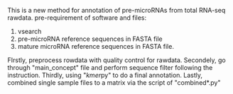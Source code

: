 This is a new method for annotation of pre-microRNAs from total RNA-seq rawdata.
pre-requirement of software and files:
1. vsearch
2. pre-microRNA reference sequences in FASTA file
3. mature microRNA reference sequences in FASTA file.
   
FIrstly, preprocess rowdata with quality control for rawdata.
Secondely, go through "main_concept" file and perform sequence filter following the instruction.
Thirdly, using "*kmer*py" to do a final annotation.
Lastly, combined single sample files to a matrix via the script of "combined*.py"  
